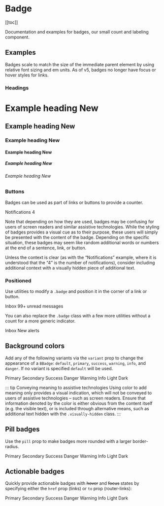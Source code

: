 # Badge

<ComponentSidebar>

[[toc]]

</ComponentSidebar>

<div class="lead mb-5">

Documentation and examples for badges, our small count and labeling component.

</div>

## Examples

Badges scale to match the size of the immediate parent element by using relative font sizing and em units. As of v5, badges no longer have focus or hover styles for links.

### Headings

<HighlightCard>
  <h1>Example heading <BBadge>New</BBadge></h1>
  <h2 class="border-0 pb-0">Example heading <BBadge>New</BBadge></h2>
  <h3>Example heading <BBadge>New</BBadge></h3>
  <h4>Example heading <BBadge>New</BBadge></h4>
  <h5>Example heading <BBadge>New</BBadge></h5>
  <h6>Example heading <BBadge>New</BBadge></h6>
  <template #html>

```vue-html
<h1>Example heading <BBadge>New</BBadge></h1>
<h2>Example heading <BBadge>New</BBadge></h2>
<h3>Example heading <BBadge>New</BBadge></h3>
<h4>Example heading <BBadge>New</BBadge></h4>
<h5>Example heading <BBadge>New</BBadge></h5>
<h6>Example heading <BBadge>New</BBadge></h6>
```

  </template>
</HighlightCard>

### Buttons

Badges can be used as part of links or buttons to provide a counter.

<HighlightCard>
  <BButton variant="primary">
    Notifications <BBadge variant="light">4</BBadge>
  </BButton>
  <template #html>

```vue-html
<BButton variant="primary">Notifications <BBadge variant="light">4</BBadge></BButton>
```

  </template>
</HighlightCard>

Note that depending on how they are used, badges may be confusing for users of screen readers and similar assistive technologies. While the styling of badges provides a visual cue as to their purpose, these users will simply be presented with the content of the badge. Depending on the specific situation, these badges may seem like random additional words or numbers at the end of a sentence, link, or button.

Unless the context is clear (as with the “Notifications” example, where it is understood that the “4” is the number of notifications), consider including additional context with a visually hidden piece of additional text.

### Positioned

Use utilities to modify a `.badge` and position it in the corner of a link or button.

<HighlightCard>
  <BButton variant="primary" class="position-relative">
    Inbox
    <BBadge variant="danger" text-indicator>
      99+
      <span class="visually-hidden">unread messages</span>
    </BBadge>
  </BButton>
  <template #html>

```vue-html
<BButton variant="primary" class="position-relative">
  Inbox
  <BBadge variant="danger" text-indicator>
    99+
    <span class="visually-hidden">unread messages</span>
  </BBadge>
</BButton>
```

  </template>
</HighlightCard>

You can also replace the `.badge` class with a few more utilities without a count for a more generic indicator.

<HighlightCard>
  <BButton variant="primary" class="position-relative">
    Inbox
    <BBadge variant="danger" dot-indicator>
      <span class="visually-hidden">New alerts</span>
    </BBadge>
  </BButton>
  <template #html>

```vue-html
<BButton variant="primary" class="position-relative">
  Inbox
  <BBadge variant="danger" dot-indicator>
    <span class="visually-hidden">New alerts</span>
  </BBadge>
</BButton>
```

  </template>
</HighlightCard>

## Background colors

Add any of the following variants via the `variant` prop to change the appearance of a `BBadge`: `default`, `primary`, `success`, `warning`, `info`, and `danger`. If no variant is specified `default` will be used.

<HighlightCard>
  <div class="d-flex mb-4" style="column-gap: 1%;">
    <BBadge variant="primary">Primary</BBadge>
    <BBadge variant="secondary">Secondary</BBadge>
    <BBadge variant="success">Success</BBadge>
    <BBadge variant="danger">Danger</BBadge>
    <BBadge variant="warning">Warning</BBadge>
    <BBadge variant="info">Info</BBadge>
    <BBadge variant="light">Light</BBadge>
    <BBadge variant="dark">Dark</BBadge>
  </div>
  <template #html>

```vue-html
<BBadge variant="primary">Primary</BBadge>
<BBadge variant="secondary">Secondary</BBadge>
<BBadge variant="success">Success</BBadge>
<BBadge variant="danger">Danger</BBadge>
<BBadge variant="warning">Warning</BBadge>
<BBadge variant="info">Info</BBadge>
<BBadge variant="light">Light</BBadge>
<BBadge variant="dark">Dark</BBadge>
```

  </template>
</HighlightCard>

::: tip Conveying meaning to assistive technologies
Using color to add meaning only provides a visual indication, which will not be conveyed to users of assistive technologies – such as screen readers. Ensure that information denoted by the color is either obvious from the content itself (e.g. the visible text), or is included through alternative means, such as additional text hidden with the `.visually-hidden` class.
:::

## Pill badges

Use the `pill` prop to make badges more rounded with a larger border-radius.

<HighlightCard>
  <div class="d-flex mb-4" style="column-gap: 1%;">
    <BBadge variant="primary" pill>Primary</BBadge>
    <BBadge variant="secondary" pill>Secondary</BBadge>
    <BBadge variant="success" pill>Success</BBadge>
    <BBadge variant="danger" pill>Danger</BBadge>
    <BBadge variant="warning" pill>Warning</BBadge>
    <BBadge variant="info" pill>Info</BBadge>
    <BBadge variant="light" pill>Light</BBadge>
    <BBadge variant="dark" pill>Dark</BBadge>
  </div>
  <template #html>

```vue-html
<BBadge variant="primary" pill>Primary</BBadge>
<BBadge variant="secondary" pill>Secondary</BBadge>
<BBadge variant="success" pill>Success</BBadge>
<BBadge variant="danger" pill>Danger</BBadge>
<BBadge variant="warning" pill>Warning</BBadge>
<BBadge variant="info" pill>Info</BBadge>
<BBadge variant="light" pill>Light</BBadge>
<BBadge variant="dark" pill>Dark</BBadge>
```

  </template>
</HighlightCard>

## Actionable badges

Quickly provide actionable badges with ~~hover~~ and ~~focus~~ states by specifying either the `href` prop (links) or `to` prop (router-links):

<HighlightCard>
  <div class="d-flex mb-4" style="column-gap: 1%;">
    <BBadge href="#" variant="primary">Primary</BBadge>
    <BBadge href="#" variant="secondary">Secondary</BBadge>
    <BBadge href="#" variant="success">Success</BBadge>
    <BBadge href="#" variant="danger">Danger</BBadge>
    <BBadge href="#" variant="warning">Warning</BBadge>
    <BBadge href="#" variant="info">Info</BBadge>
    <BBadge href="#" variant="light">Light</BBadge>
    <BBadge href="#" variant="dark">Dark</BBadge>
  </div>
  <template #html>

```vue-html
<BBadge href="#" variant="primary">Primary</BBadge>
<BBadge href="#" variant="secondary">Secondary</BBadge>
<BBadge href="#" variant="success">Success</BBadge>
<BBadge href="#" variant="danger">Danger</BBadge>
<BBadge href="#" variant="warning">Warning</BBadge>
<BBadge href="#" variant="info">Info</BBadge>
<BBadge href="#" variant="light">Light</BBadge>
<BBadge href="#" variant="dark">Dark</BBadge>
```

  </template>
</HighlightCard>

<ComponentReference :data="data" />

<script setup lang="ts">
import {data} from '../../data/components/badge.data'
import {BButton, BBadge} from 'bootstrap-vue-next'
import ComponentReference from '../../components/ComponentReference.vue'
import ComponentSidebar from '../../components/ComponentSidebar.vue'
import HighlightCard from '../../components/HighlightCard.vue'
</script>
